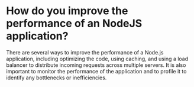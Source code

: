 # How do you improve the performance of an NodeJS application?

There are several ways to improve the performance of a Node.js application, including optimizing the code, using caching, and using a load balancer to distribute incoming requests across multiple servers. It is also important to monitor the performance of the application and to profile it to identify any bottlenecks or inefficiencies.